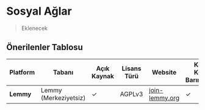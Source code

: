 <!-- NOTLAR 
 - Tablo eklemeyi unutmayın 
 - Uygun görseller eklemeyi unutmayın.
 - İçerik kuralları ve ekleme yapmak sayfalarını ziyaret edebilirsiniz -->

# Sosyal Ağlar

> Eklenecek

## Önerilenler Tablosu

| Platform | Tabanı | Açık Kaynak | Lisans Türü | Website | Kendine Kendine Barındırılabilir |
|-----------|----------------|-------------|---------------|------------------| -----------------
| **Lemmy** | Lemmy (Merkeziyetsiz) | ✓ | AGPLv3 | [  join-lemmy.org](https://join-lemmy.org/) | ✓ |
